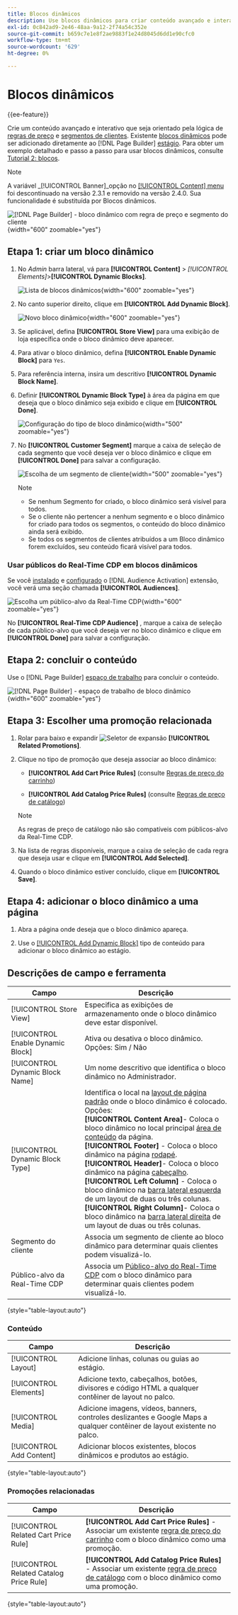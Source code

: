 ```yaml
---
title: Blocos dinâmicos
description: Use blocos dinâmicos para criar conteúdo avançado e interativo que é orientado pela lógica das regras de preço e dos segmentos de clientes.
exl-id: 0c842ad9-2e46-48aa-9a12-2f74a54c352e
source-git-commit: b659c7e1e8f2ae9883f1e24d8045d6dd1e90cfc0
workflow-type: tm+mt
source-wordcount: '629'
ht-degree: 0%

---
```


# Blocos dinâmicos

{{ee-feature}}

Crie um conteúdo avançado e interativo que seja orientado pela lógica de [regras de preço](../merchandising-promotions/introduction.md#price-rules) e [segmentos de clientes](../customers/customer-segments.md). Existente [blocos dinâmicos](../page-builder/dynamic-block.md) pode ser adicionado diretamente ao [!DNL Page Builder] [estágio](../page-builder/workspace.md). Para obter um exemplo detalhado e passo a passo para usar blocos dinâmicos, consulte [Tutorial 2: blocos](../page-builder/2-blocks.md).

>[!NOTE]
>
>A variável _[!UICONTROL Banner]_opção no [[!UICONTROL Content] menu](content-menu.md) foi descontinuado na versão 2.3.1 e removido na versão 2.4.0. Sua funcionalidade é substituída por Blocos dinâmicos.

![[!DNL Page Builder] - bloco dinâmico com regra de preço e segmento do cliente](../page-builder/assets/pb-tutorial2-dynamic-block-storefront.png){width="600" zoomable="yes"}

## Etapa 1: criar um bloco dinâmico

1. No _Admin_ barra lateral, vá para **[!UICONTROL Content]** > _[!UICONTROL Elements]_>**[!UICONTROL Dynamic Blocks]**.

   ![Lista de blocos dinâmicos](../page-builder/assets/pb-tutorial2-block-dynamic-add.png){width="600" zoomable="yes"}

1. No canto superior direito, clique em **[!UICONTROL Add Dynamic Block]**.

   ![Novo bloco dinâmico](../page-builder/assets/pb-tutorial2-block-dynamic-new.png){width="600" zoomable="yes"}

1. Se aplicável, defina **[!UICONTROL Store View]** para uma exibição de loja específica onde o bloco dinâmico deve aparecer.

1. Para ativar o bloco dinâmico, defina **[!UICONTROL Enable Dynamic Block]** para `Yes`.

1. Para referência interna, insira um descritivo **[!UICONTROL Dynamic Block Name]**.

1. Definir **[!UICONTROL Dynamic Block Type]** à área da página em que deseja que o bloco dinâmico seja exibido e clique em **[!UICONTROL Done]**.

   ![Configuração do tipo de bloco dinâmico](../page-builder/assets/pb-dynamic-block-type.png){width="500" zoomable="yes"}

1. No **[!UICONTROL Customer Segment]** marque a caixa de seleção de cada segmento que você deseja ver o bloco dinâmico e clique em **[!UICONTROL Done]** para salvar a configuração.

   ![Escolha de um segmento de cliente](../page-builder/assets/pb-dynamic-block-customer-segment.png){width="500" zoomable="yes"}

   >[!NOTE]
   >
   >- Se nenhum Segmento for criado, o bloco dinâmico será visível para todos.
   >- Se o cliente não pertencer a nenhum segmento e o bloco dinâmico for criado para todos os segmentos, o conteúdo do bloco dinâmico ainda será exibido.
   >- Se todos os segmentos de clientes atribuídos a um Bloco dinâmico forem excluídos, seu conteúdo ficará visível para todos.

### Usar públicos do Real-Time CDP em blocos dinâmicos

Se você [instalado](../customers/audience-activation.md#install-the-extension) e [configurado](../customers/audience-activation.md#configure-the-extension) o [!DNL Audience Activation] extensão, você verá uma seção chamada **[!UICONTROL Audiences]**.

![Escolha um público-alvo da Real-Time CDP](./assets/dynamic-block-rtcdp.png){width="600" zoomable="yes"}

No **[!UICONTROL Real-Time CDP Audience]** , marque a caixa de seleção de cada público-alvo que você deseja ver no bloco dinâmico e clique em **[!UICONTROL Done]** para salvar a configuração.

## Etapa 2: concluir o conteúdo

Use o [!DNL Page Builder] [espaço de trabalho](../page-builder/workspace.md) para concluir o conteúdo.

![[!DNL Page Builder] - espaço de trabalho de bloco dinâmico](../page-builder/assets/pb-dynamic-block-workspace.png){width="600" zoomable="yes"}

## Etapa 3: Escolher uma promoção relacionada

1. Rolar para baixo e expandir ![Seletor de expansão](../assets/icon-display-expand.png) **[!UICONTROL Related Promotions]**.

1. Clique no tipo de promoção que deseja associar ao bloco dinâmico:

   - **[!UICONTROL Add Cart Price Rules]** (consulte [Regras de preço do carrinho](../merchandising-promotions/price-rules-cart.md))

   - **[!UICONTROL Add Catalog Price Rules]** (consulte [Regras de preço de catálogo](../merchandising-promotions/price-rules-catalog.md))

   >[!NOTE]
   >
   >As regras de preço de catálogo não são compatíveis com públicos-alvo da Real-Time CDP.

1. Na lista de regras disponíveis, marque a caixa de seleção de cada regra que deseja usar e clique em **[!UICONTROL Add Selected]**.

1. Quando o bloco dinâmico estiver concluído, clique em **[!UICONTROL Save]**.

## Etapa 4: adicionar o bloco dinâmico a uma página

1. Abra a página onde deseja que o bloco dinâmico apareça.

1. Use o [[!UICONTROL Add Dynamic Block]](../page-builder/dynamic-block.md) tipo de conteúdo para adicionar o bloco dinâmico ao estágio.

## Descrições de campo e ferramenta

| Campo | Descrição |
|--- |--- |
| [!UICONTROL Store View] | Especifica as exibições de armazenamento onde o bloco dinâmico deve estar disponível. |
| [!UICONTROL Enable Dynamic Block] | Ativa ou desativa o bloco dinâmico. Opções: Sim / Não |
| [!UICONTROL Dynamic Block Name] | Um nome descritivo que identifica o bloco dinâmico no Administrador. |
| [!UICONTROL Dynamic Block Type] | Identifica o local na [layout de página padrão](layout-updates.md) onde o bloco dinâmico é colocado. Opções: <br/>**[!UICONTROL Content Area]**- Coloca o bloco dinâmico no local principal [área de conteúdo](layout-updates.md) da página.<br/>**[!UICONTROL Footer]** - Coloca o bloco dinâmico na página [rodapé](page-setup.md#footer). <br/>**[!UICONTROL Header]**- Coloca o bloco dinâmico na página [cabeçalho](page-setup.md#header).<br/>**[!UICONTROL Left Column]** - Coloca o bloco dinâmico na [barra lateral esquerda](page-layout.md#standard-page-layouts) de um layout de duas ou três colunas. <br/>**[!UICONTROL Right Column]**- Coloca o bloco dinâmico na [barra lateral direita](page-layout.md#standard-page-layouts) de um layout de duas ou três colunas. |
| Segmento do cliente | Associa um segmento de cliente ao bloco dinâmico para determinar quais clientes podem visualizá-lo. |
| Público-alvo da Real-Time CDP | Associa um [Público-alvo do Real-Time CDP](../customers/audience-activation.md) com o bloco dinâmico para determinar quais clientes podem visualizá-lo. |

{style="table-layout:auto"}

### Conteúdo

| Campo | Descrição |
|--- |--- |
| [!UICONTROL Layout] | Adicione linhas, colunas ou guias ao estágio. |
| [!UICONTROL Elements] | Adicione texto, cabeçalhos, botões, divisores e código HTML a qualquer contêiner de layout no palco. |
| [!UICONTROL Media] | Adicione imagens, vídeos, banners, controles deslizantes e Google Maps a qualquer contêiner de layout existente no palco. |
| [!UICONTROL Add Content] | Adicionar blocos existentes, blocos dinâmicos e produtos ao estágio. |

{style="table-layout:auto"}

### Promoções relacionadas

| Campo | Descrição |
|--- |--- |
| [!UICONTROL Related Cart Price Rule] | **[!UICONTROL Add Cart Price Rules]** - Associar um existente [regra de preço do carrinho](../merchandising-promotions/price-rules-cart.md) com o bloco dinâmico como uma promoção. |
| [!UICONTROL Related Catalog Price Rule] | **[!UICONTROL Add Catalog Price Rules]** - Associar um existente [regra de preço de catálogo](../merchandising-promotions/price-rules-catalog.md) com o bloco dinâmico como uma promoção. |

{style="table-layout:auto"}
